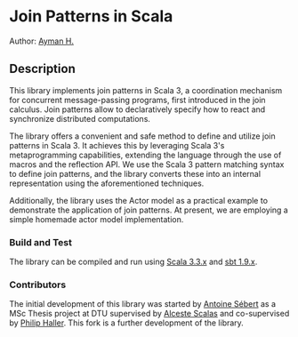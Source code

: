 # Join Patterns in Scala

Author: [Ayman H.](https://github.com/a-y-man)

## Description

This library implements join patterns in Scala 3, a coordination mechanism for concurrent message-passing programs, first introduced in the join calculus. Join patterns allow to declaratively specify how to react and synchronize distributed computations.

The library offers a convenient and safe method to define and utilize join patterns in Scala 3. It achieves this by leveraging Scala 3's metaprogramming capabilities, extending the language through the use of macros and the reflection API. We use the Scala 3 pattern matching syntax to define join patterns, and the library converts these into an internal representation using the aforementioned techniques.

Additionally, the library uses the Actor model as a practical example to demonstrate the application of join patterns. At present, we are employing a simple homemade actor model implementation.

### Build and Test

The library can be compiled and run using [Scala 3.3.x](https://www.scala-lang.org) and [sbt 1.9.x](https://www.scala-sbt.org/).

### Contributors

The initial development of this library was started by [Antoine Sébert](https://github.com/AntoineSebert) as a MSc Thesis project at DTU supervised by [Alceste Scalas](https://github.com/alcestes) and co-supervised by [Philip Haller](https://www.csc.kth.se/~phaller/). This fork is a further development of the library.
